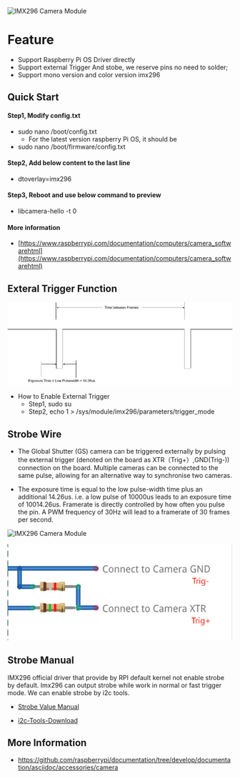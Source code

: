 ![IMX296 Camera Module](https://www.inno-maker.com/wp-content/uploads/2021/06/IMX296-MIPI-4.jpg "IMX296")



# Feature
- Support Raspberry Pi OS Driver directly
- Support external Trigger And stobe, we reserve pins no need to solder;
- Support mono version and color version imx296

## Quick Start 
#### Step1, Modify config.txt
- sudo nano /boot/config.txt
  - For the latest version raspberry Pi OS, it should be
- sudo nano /boot/firmware/config.txt

#### Step2, Add below content to the last line
- dtoverlay=imx296

#### Step3, Reboot and use below command to preview
- libcamera-hello -t 0

#### More information
- [https://www.raspberrypi.com/documentation/computers/camera_softwarehtml](https://www.raspberrypi.com/documentation/computers/camera_softwarehtml)


## Exteral Trigger Function
![External Trigger Function](https://github.com/INNO-MAKER/cam-imx296raw-trigger/blob/main/1-4Images/Signal.jpg "IMX296 External Tigger")

- How to Enable External Trigger 
  - Step1, sudo su
  - Step2, echo 1 > /sys/module/imx296/parameters/trigger_mode

## Strobe Wire 
- The Global Shutter (GS) camera can be triggered externally by pulsing the external trigger (denoted on the board as XTR（Trig+）,GND(Trig-)) connection on the board. Multiple cameras can be connected to the same pulse, allowing for an alternative way to synchronise two cameras.

- The exposure time is equal to the low pulse-width time plus an additional 14.26us. i.e. a low pulse of 10000us leads to an exposure time of 10014.26us. Framerate is directly controlled by how often you pulse the pin. A PWM frequency of 30Hz will lead to a framerate of 30 frames per second.

![IMX296 Camera Module](https://www.inno-maker.com/wp-content/uploads/2021/05/Raspberry_Pi_Global_Shutter_Camera_IMX296LLR-C_CMOS_Sensor_External_Trigger_up_to_60fps_1456x1088_Pixels_Fish-Eye_Lens_FOV160_Module_for_Pi_4B_Pi_3B_Pi_3B_Pi_3A_CM4_CM3_CM3_04.jpg "IMX296")

![IMX296](https://github.com/INNO-MAKER/cam-imx296raw-trigger/blob/main/1-4Images/Conection.png "IMX296")

## Strobe Manual 
  IMX296 official driver that provide by RPI default kernel not enable strobe by default.
  Imx296  can output strobe while work in normal or fast trigger mode.
We can enable strobe by i2c tools.

- [Strobe Value Manual](https://github.com/INNO-MAKER/cam-imx296raw-trigger/blob/main/pi5-imx296%20strobe%20setting-setting-libcamera.pdf)

- [i2c-Tools-Download](https://github.com/INNO-MAKER/cam-imx296raw-trigger/blob/main/i2c-tools-arch64.zip)


## More Information
- https://github.com/raspberrypi/documentation/tree/develop/documentation/asciidoc/accessories/camera
